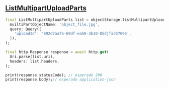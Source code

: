 ## [ListMultipartUploadParts](https://docs.oracle.com/en-us/iaas/api/#/pt/objectstorage/20160918/Object/ListMultipartUploadParts)

```dart
final ListMultipartUploadParts list = objectStorage.listMultipartUploadParts(
  muiltiPartObjectName: 'object_file.jpg',
  query: Query({
    'uploadId': '892d7aa7b-69df-ea50-3b10-85djfad37095',
  }),
);

final http.Response response = await http.get(
  Uri.parse(list.uri),
  headers: list.headers,
);

print(response.statusCode); // esperado 200
print(response.body);// esperado application-json
```